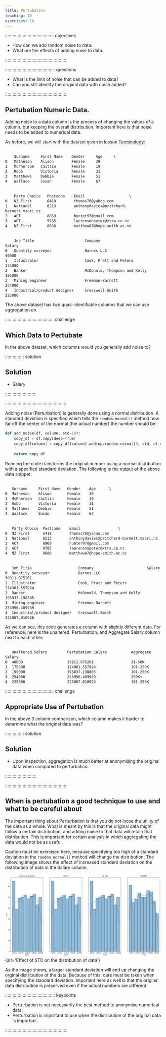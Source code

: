 ```yaml
---
title: Pertubation
teaching: 10
exercises: 10
---
```


::::::::::::::::::::::::::::::::::::::: objectives

- How can we add random noise to data.
- What are the effects of adding noise to data.

::::::::::::::::::::::::::::::::::::::::::::::::::

:::::::::::::::::::::::::::::::::::::::: questions

- What is the limit of noise that can be added to data?
- Can you still identify the original data with noise added?

::::::::::::::::::::::::::::::::::::::::::::::::::

## Pertubation Numeric Data.

Adding noise to a data column is the process of changing the values of a column, but keeping the overall distribution. Important here is that noise needs to be added to numerical data.

As before, we will start with the dataset given in lesson [Terminology](01-terminology.md):

```output

    Surname     First Name    Gender     Age     \
0   Matheson    Alison        Female     39
1   McPherson   Caitlin       Female     19
2   Robb        Victoria      Female     31
3   Matthews    Debbie        Female     51
4   Wallace     Susan         Female     67


    Party Choice   Postcode    Email                    \
0   NZ First       6418        thomas76@yahoo.com	   
1   National       8213        anthonydavies@pritchard-barnett.maori.nz
2   ACT            8869        hunter97@gmail.com	  
3   ACT            9785        laurensonpeter@xtra.co.nz 
4   NZ First       8686        matthew87@hope-smith.ac.nz	


    Job Title                       Company                       Salary
0   Quantity surveyor               Barnes LLC                    40000
1   Illustrator                     Cook, Pratt and Peters        175000
2   Banker                          McDonald, Thompson and Kelly  195000
3   Mining engineer                 Freeman-Barnett               254000
4   Industrial/product designer     Cresswell-Smith               225000
```

The above dataset has two quasi-identifiable columns that we can use aggregation on.

:::::::::::::::::::::::::::::::::::::::  challenge

## Which Data to Pertubate

In the above dataset, which columns would you generally add noise to?

:::::::::::::::  solution

## Solution

- Salary

:::::::::::::::::::::::::

:::::::::::::::::::::::::::::::::::::::::::::::::

Adding noise (Perturbation) is generally done using a normal distribution. A standard deviation is specified which tells the `random.normal()` method how far off the center of the normal (the actual number) the number should be:

```python
def add_noise(df, column, std=10):
    copy_df = df.copy(deep=True)
    copy_df[column] = copy_df[column].add(np.random.normal(0, std, df.shape[0]))

    return copy_df
```

Running the code transforms the original number using a normal distribution with a specified standard deviation. The following is the output of the above data snippet:

```output

   Surname     First Name   Gender    Age      \
0  Matheson    Alison       Female    39
1  McPherson   Caitlin      Female    19
2  Robb        Victoria     Female    31
3  Matthews    Debbie       Female    51
4  Wallace     Susan        Female    67


   Party Choice  Postcode    Email                 \
0  NZ First      6418        thomas76@yahoo.com
1  National      8213        anthonydavies@pritchard-barnett.maori.nz
2  ACT           8869        hunter97@gmail.com
3  ACT           9785        laurensonpeter@xtra.co.nz
4  NZ First      8686        matthew87@hope-smith.ac.nz 


   Job Title                     Company                        Salary
0  Quantity surveyor             Barnes LLC                     39911.075261
1  Illustrator                   Cook, Pratt and Peters         174901.557924
2  Banker                        McDonald, Thompson and Kelly   195037.198805
3  Mining engineer               Freeman-Barnett                253996.409939
4  Industrial/product designer   Cresswell-Smith                225007.010926
```

As we can see, this code generates a column with slightly different data. For reference, here is the unaltered, Perturbation, and Aggregate Salary column next to each other:

```output

   Unaltered Salary         Pertubation Salary           Aggregate Salary
0  40000                    39911.075261                 31-50K
1  175000                   174901.557924                101-250K
2  195000                   195037.198805                101-250K
3  254000                   253996.409939                250K+
4  225000                   225007.010926                101-250K
```

:::::::::::::::::::::::::::::::::::::::  challenge

## Appropriate Use of Pertubation

In the above 3 column comparison, which column makes it harder to determine what the original data was?

:::::::::::::::  solution

## Solution

- Upon inspection, aggregation is much better at anonymising the original data when compared to perturbation.

:::::::::::::::::::::::::

:::::::::::::::::::::::::::::::::::::::::::::::::

## When is pertubation a good technique to use and what to be careful about

The important thing about Perturbation is that you do not loose the utility of the data as a whole. What is meant by this is that the original data might follow a certain distribution, and adding noise to that data will retain that distribution. This is important for certain analysis in which aggregating the data would not be as useful. 

Caution must be exercised here, because specifying too high of a standard deviation in the `random.normal()` method will change the distribution. The following image shows the effect of increased standard deviation on the distribution of data in the Salary column.

![Effect of STD on the distribution of data](fig/effect_of_pertubation.png){alt='Effect of STD on the distribution of data'}

As the image shows, a larger standard deviation will end up changing the orginal distribution of the data. Because of this, care must be taken when specifying the standard deviation. Important here as well is that the original data distribution is preserved even if the actual numbers are different.

:::::::::::::::::::::::::::::::::::::::: keypoints

- Perturbation is not necessarily the best method to anonymise numerical data.
- Perturbation is important to use when the distribution of the original data is important.

::::::::::::::::::::::::::::::::::::::::::::::::::
